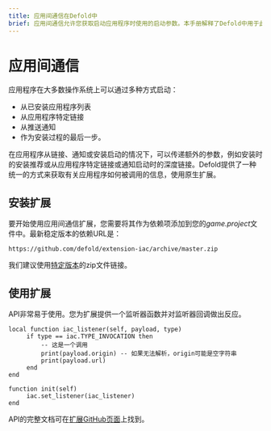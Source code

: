 ```yaml
---
title: 应用间通信在Defold中
brief: 应用间通信允许您获取启动应用程序时使用的启动参数。本手册解释了Defold中用于此功能的API。
---
```


# 应用间通信

应用程序在大多数操作系统上可以通过多种方式启动：

* 从已安装应用程序列表
* 从应用程序特定链接
* 从推送通知
* 作为安装过程的最后一步。

在应用程序从链接、通知或安装启动的情况下，可以传递额外的参数，例如安装时的安装推荐或从应用程序特定链接或通知启动时的深度链接。Defold提供了一种统一的方式来获取有关应用程序如何被调用的信息，使用原生扩展。

## 安装扩展

要开始使用应用间通信扩展，您需要将其作为依赖项添加到您的*game.project*文件中。最新稳定版本的依赖URL是：
```
https://github.com/defold/extension-iac/archive/master.zip
```

我们建议使用[特定版本](https://github.com/defold/extension-iac/releases)的zip文件链接。

## 使用扩展

API非常易于使用。您为扩展提供一个监听器函数并对监听器回调做出反应。

```
local function iac_listener(self, payload, type)
     if type == iac.TYPE_INVOCATION then
         -- 这是一个调用
         print(payload.origin) -- 如果无法解析，origin可能是空字符串
         print(payload.url)
     end
end

function init(self)
     iac.set_listener(iac_listener)
end
```

API的完整文档可在[扩展GitHub页面](https://defold.github.io/extension-iac/)上找到。
